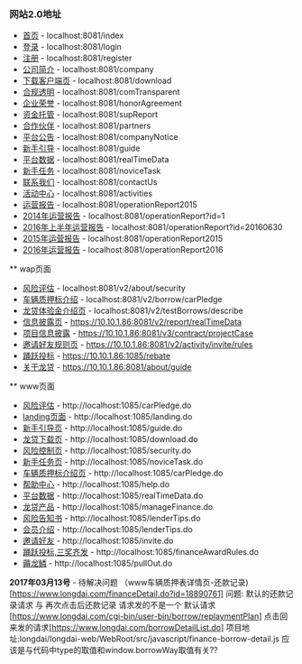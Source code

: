 ### 网站2.0地址

- [首页](https://10.10.1.86:8081/index) - localhost:8081/index
- [登录](https://10.10.1.86:8081/login)  - localhost:8081/login
- [注册](https://10.10.1.86:8081/register) - localhost:8081/register
- [公司简介](https://10.10.1.86:8081/company) - localhost:8081/company
- [下载客户端页](https://10.10.1.86:8081/download) - localhost:8081/download
- [合规透明](https://10.10.1.86:8081/comTransparent) - localhost:8081/comTransparent
- [企业荣誉](https://10.10.1.86:8081/honorAgreement) - localhost:8081/honorAgreement
- [资金托管](https://10.10.1.86:8081/supReport) - localhost:8081/supReport
- [合作伙伴](https://10.10.1.86:8081/partners) - localhost:8081/partners
- [平台公告](https://10.10.1.86:8081/companyNotice) - localhost:8081/companyNotice
- [新手引导](https://10.10.1.86:8081/guide) - localhost:8081/guide
- [平台数据](https://10.10.1.86:8081/realTimeData) - localhost:8081/realTimeData
- [新手任务](https://10.10.1.86:8081/noviceTask) - localhost:8081/noviceTask
- [联系我们](https://10.10.1.86:8081/contactUs) - localhost:8081/contactUs
- [活动中心](https://10.10.1.86:8081/activities) - localhost:8081/activities
- [运营报告](https://10.10.1.86:8081/operationReport2015) - localhost:8081/operationReport2015
- [2014年运营报告](https://10.10.1.86:8081/operationReport?id=1) - localhost:8081/operationReport?id=1
- [2016年上半年运营报告](https://10.10.1.86:8081/operationReport?id=20160630) - localhost:8081/operationReport?id=20160630
- [2015年运营报告](https://10.10.1.86:8081/operationReport2015) - localhost:8081/operationReport2015
- [2016年运营报告](https://10.10.1.86:8081/operationReport2016) - localhost:8081/operationReport2016


** wap页面
  - [风险评估](https://10.10.1.86:8081/v2/about/security)  - localhost:8081/v2/about/security
  - [车辆质押标介绍](https://10.10.1.86:8081/v2/borrow/carPledge) - localhost:8081/v2/borrow/carPledge
  - [龙贷体验金介绍页](https://10.10.1.86:8081/v2/testBorrows/describe)  - localhost:8081/v2/testBorrows/describe
  - [信息披露页](https://10.10.1.86:8081/v2/report/realTimeData) - https://10.10.1.86:8081/v2/report/realTimeData
  - [项目信息披露](https://10.10.1.86:8081/v3/contract/projectCase) - https://10.10.1.86:8081/v3/contract/projectCase
  - [邀请好友规则页](https://10.10.1.86:8081/v2/activity/invite/rules) - https://10.10.1.86:8081/v2/activity/invite/rules
  - [踊跃投标](https://10.10.1.86:1085/rebate) - https://10.10.1.86:1085/rebate
  - [关于龙贷](https://10.10.1.86:8081/v2/about/guide) - https://10.10.1.86:8081/about/guide

** www页面
  - [风险评估](http://10.10.1.86:1085/carPledge.do)     - http://localhost:1085/carPledge.do
  - [landing页面](http://10.10.1.86:1085/landing.do)  - http://localhost:1085/landing.do
  - [新手引导页](http://10.10.1.86:1085/guide.do)     - http://localhost:1085/guide.do
  - [龙贷下载页](http://10.10.1.86:1085/download.do)     - http://localhost:1085/download.do
  - [风险控制页](http://10.10.1.86:1085/security.do)      - http://localhost:1085/security.do
  - [新手任务页](http://10.10.1.86:1085/noviceTask.do)    - http://localhost:1085/noviceTask.do
  - [车辆质押标介绍页](http://10.10.1.86:1085/carPledge.do)  - http://localhost:1085/carPledge.do
  - [帮助中心](http://10.10.1.86:1085/help.do)      - http://localhost:1085/help.do
  - [平台数据](http://10.10.1.86:1085/realTimeData.do)      - http://localhost:1085/realTimeData.do
  - [龙贷产品](http://10.10.1.86:1085/manageFinance.do)      - http://localhost:1085/manageFinance.do
  - [风险告知书](http://10.10.1.86:1085/lenderTips.do)        - http://localhost:1085/lenderTips.do
  - [会员介绍](http://10.10.1.86:1085/lenderTips.do)         - http://localhost:1085/lenderTips.do
  - [邀请好友](http://10.10.1.86:1085/invite.do)         - http://localhost:1085/invite.do
  - [踊跃投标,三奖齐发](http://10.10.1.86:1085/financeAwardRules.do)         - http://localhost:1085/financeAwardRules.do
  - [薅龙鳞](http://10.10.1.86:1085/pullOut.do)         - http://localhost:1085/pullOut.do


**2017年03月13号**
	- 待解决问题
	     （www车辆质押表详情页-还款记录)[https://www.longdai.com/financeDetail.do?id=18890761]
	      问题: 默认的还款记录请求 与 再次点击后还款记录 请求发的不是一个
	      默认请求[https://www.longdai.com/cgi-bin/user-bin/borrow/replaymentPlan]  点击回来发的请求[https://www.longdai.com/borrowDetailList.do]
	      项目地址:longdai/longdai-web/WebRoot/src/javascript/finance-borrow-detail.js
	      应该是与代码中type的取值和window.borrowWay取值有关??







